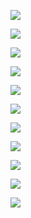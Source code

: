 
![](https://i.imgur.com/LdO2HcQ.png)


![](https://i.imgur.com/geXnj8w.png)



![](https://i.imgur.com/Po2yP0p.png)




![](https://i.imgur.com/EovnRHL.png)






![](https://i.imgur.com/WTa3DsB.png)




![](https://i.imgur.com/nn17p78.png)




![](https://i.imgur.com/9slqzV4.png)





![](https://i.imgur.com/EhUFWtr.png)




![](https://i.imgur.com/qJ0lAQT.png)





![](https://i.imgur.com/HuCoxqZ.png)





![](https://i.imgur.com/TK6YxYc.png)



